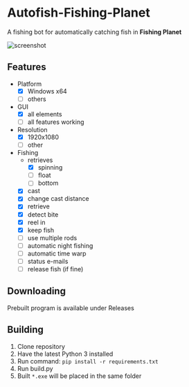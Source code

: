 # Autofish-Fishing-Planet
A fishing bot for automatically catching fish in **Fishing Planet**

![screenshot](https://user-images.githubusercontent.com/40371578/230413498-eff4c56a-6dcb-4b2d-b30d-50b328c677ca.png)

## Features
- Platform
  - [x] Windows x64
  - [ ] others
- GUI
  - [x] all elements
  - [ ] all features working
- Resolution
  - [x] 1920x1080
  - [ ] other
- Fishing
  - retrieves
    - [x] spinning
    - [ ] float
    - [ ] bottom
  - [x] cast
  - [x] change cast distance
  - [x] retrieve
  - [x] detect bite
  - [x] reel in
  - [x] keep fish
  - [ ] use multiple rods
  - [ ] automatic night fishing
  - [ ] automatic time warp
  - [ ] status e-mails
  - [ ] release fish (if fine)

## Downloading
Prebuilt program is available under Releases

## Building
1. Clone repository
2. Have the latest Python 3 installed
3. Run command: `pip install -r requirements.txt`
4. Run build.py
5. Built `*.exe` will be placed in the same folder
